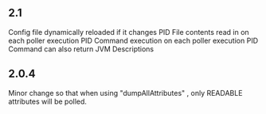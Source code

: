 2.1
----
Config file dynamically reloaded if it changes
PID File contents read in on each poller execution
PID Command execution on each poller execution
PID Command can also return JVM Descriptions

2.0.4
-----
Minor change so that when using "dumpAllAttributes" , only READABLE attributes will be polled.
